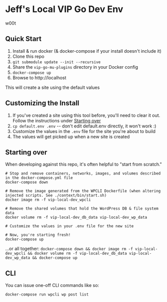 # Jeff's Local VIP Go Dev Env

w00t

## Quick Start

1. Install & run docker (& docker-compose if your install doesn't include it)
1. Clone this repo
1. `git submodule update --init --recursive`
1. Share the `vip-go-mu-plugins` directory in your Docker config
1. `docker-compose up`
1. Browse to http://localhost

This will create a site using the default values

## Customizing the Install

1. If you've created a site using this tool before, you'll need to clear it out. Follow the instructions under [Starting over](#starting-over)
1. `cp default.env .env` -- don't edit default.env directly, it won't work :)
1. Customize the values in the `.env` file for the site you're about to build
1. The values will get picked up when a new site is created

## Starting over

When developing against this repo, it's often helpful to "start from scratch."

```
# Stop and remove containers, networks, images, and volumes described in the docker-compose.yml file
docker-compose down

# Remove the image generated from the WPCLI Dockerfile (when altering injected scripts. See ./context/bin/start.sh)
docker image rm -f vip-local-dev_wpcli

# Remove the shared volumes that hold the WordPress DB & file system data
docker volume rm -f vip-local-dev_db_data vip-local-dev_wp_data

# Customize the values in your .env file for the new site

# Now, you're starting fresh!
docker-compose up
```

...or all together:
`docker-compose down && docker image rm -f vip-local-dev_wpcli && docker volume rm -f vip-local-dev_db_data vip-local-dev_wp_data && docker-compose up`

## CLI

You can issue one-off CLI commands like so:

`docker-compose run wpcli wp post list`
